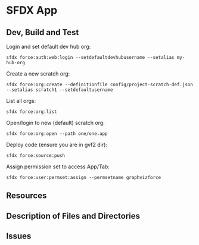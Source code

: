 # SFDX  App

## Dev, Build and Test

Login and set default dev hub org:

`sfdx force:auth:web:login --setdefaultdevhubusername --setalias my-hub-org`

Create a new scratch org:

`sfdx force:org:create --definitionfile config/project-scratch-def.json --setalias scratch1 --setdefaultusername`

List all orgs:

`sfdx force:org:list`

Open/login to new (default) scratch org:

`sfdx force:org:open --path one/one.app`

Deploy code (ensure you are in gvf2 dir):

`sfdx force:source:push`

Assign permission set to access App/Tab:

`sfdx force:user:permset:assign --permsetname graphvizforce`



## Resources


## Description of Files and Directories


## Issues


